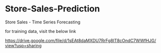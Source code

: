 # Store-Sales-Prediction
Store Sales - Time Series Forecasting

for training data, visit the below link

https://drive.google.com/file/d/1sEAt8daMXDU7RrFg8IT8cOndC7WWfHJG/view?usp=sharing
